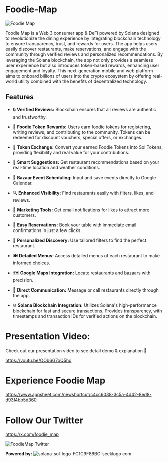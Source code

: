 # Foodie-Map
![Foodie Map](https://github.com/user-attachments/assets/ed6c1a20-2861-46b2-85b7-9ebb3e46390d)

Foodie Map is a Web 3 consumer app & DeFi powered by Solana designed to revolutionize the dining experience by integrating blockchain technology to ensure transparency, trust, and rewards for users. The app helps users easily discover restaurants, make reservations, and engage with the community through verified reviews and personalized recommendations. By leveraging the Solana blockchain, the app not only provides a seamless user experience but also introduces token-based rewards, enhancing user engagement and loyalty. This next-generation mobile and web platform aims to onboard billions of users into the crypto ecosystem by offering real-world utility combined with the benefits of decentralized technology.

## Features

- 🔒 **Verified Reviews:** Blockchain ensures that all reviews are authentic and trustworthy.

- 🎁 **Foodie Token Rewards:** Users earn foodie tokens for registering, writing reviews, and contributing to the community. Tokens can be redeemed for discount vouchers, special offers, or exchanges.

- 💱 **Token Exchange:** Convert your earned Foodie Tokens into Sol Tokens, providing flexibility and real value for your contributions.

- 📍 **Smart Suggestions:** Get restaurant recommendations based on your real-time location and weather conditions.

- 📅 **Bazaar Event Scheduling:** Input and save events directly to Google Calendar.

- 🔍 **Enhanced Visibility:** Find restaurants easily with filters, likes, and reviews.

- 📧 **Marketing Tools:** Get email notifications for likes to attract more customers.

- 🛒 **Easy Reservations:** Book your table with immediate email confirmations in just a few clicks.

- 🎯 **Personalized Discovery:** Use tailored filters to find the perfect restaurant.

- 🍽️ **Detailed Menus:** Access detailed menus of each restaurant to make informed choices.

- 🗺️ **Google Maps Integration:** Locate restaurants and bazaars with precision.

- 💬 **Direct Communication:** Message or call restaurants directly through the app.

- 🌐 **Solana Blockchain Integration:** Utilizes Solana's high-performance blockchain for fast and secure transactions. Provides transparency, with timestamps and transaction IDs for verified actions on the blockchain.


# Presentation Video:
Check out our presentation video to see detail demo & explanation :star_struck:

https://youtu.be/OOb6G7oQ5ho


# Experience Foodie Map 
https://www.appsheet.com/newshortcut/c4cc6038-3c5a-4d42-8ed8-d93f4bb5d360

# Follow Our Twitter
https://x.com/foodie_map

![FoodieMap Twitter](https://github.com/user-attachments/assets/6b1ff1f6-2150-417d-9ad8-0084d1e735cf)







**Powered by:**
![solana-sol-logo-FC1C9F86BC-seeklogo com](https://github.com/user-attachments/assets/974cf693-df69-4e45-974b-4d24507aa052)


